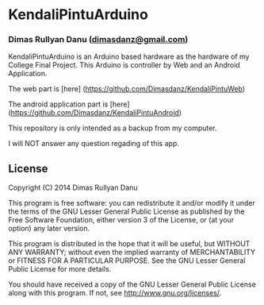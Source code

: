 KendaliPintuArduino
===================
### Dimas Rullyan Danu (dimasdanz@gmail.com)

KendaliPintuArduino is an Arduino based hardware as the hardware of my College Final Project. This Arduino is controller by Web and an Android Application.

The web part is [here] (https://github.com/Dimasdanz/KendaliPintuWeb)

The android application part is [here] (https://github.com/Dimasdanz/KendaliPintuAndroid)

This repository is only intended as a backup from my computer.

I will NOT answer any question regading of this app.

## License
Copyright (C) 2014 Dimas Rullyan Danu

This program is free software: you can redistribute it and/or modify
it under the terms of the GNU Lesser General Public License as published by
the Free Software Foundation, either version 3 of the License, or
(at your option) any later version.

This program is distributed in the hope that it will be useful,
but WITHOUT ANY WARRANTY; without even the implied warranty of
MERCHANTABILITY or FITNESS FOR A PARTICULAR PURPOSE.  See the
GNU Lesser General Public License for more details.

You should have received a copy of the GNU Lesser General Public License
along with this program.  If not, see <http://www.gnu.org/licenses/>.
